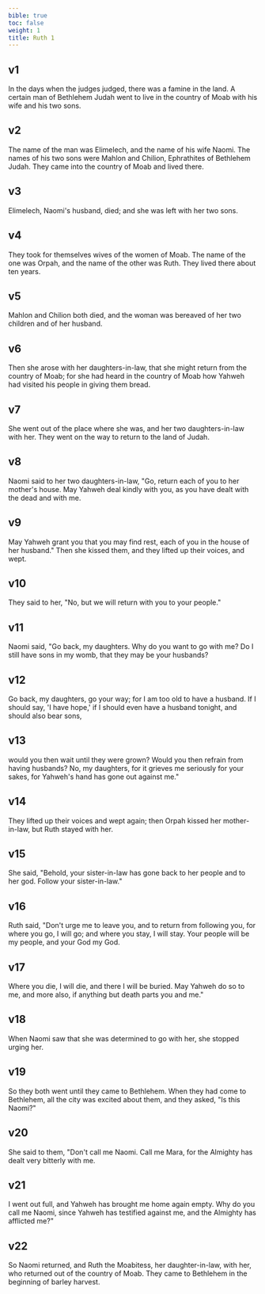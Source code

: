 ```yaml
---
bible: true
toc: false
weight: 1
title: Ruth 1
---
```




## v1 
In the days when the judges judged, there was a famine in the land. A certain man of Bethlehem Judah went to live in the country of Moab with his wife and his two sons. 

## v2 
The name of the man was Elimelech, and the name of his wife Naomi. The names of his two sons were Mahlon and Chilion, Ephrathites of Bethlehem Judah. They came into the country of Moab and lived there. 

## v3 
Elimelech, Naomi's husband, died; and she was left with her two sons. 

## v4 
They took for themselves wives of the women of Moab. The name of the one was Orpah, and the name of the other was Ruth. They lived there about ten years. 

## v5 
Mahlon and Chilion both died, and the woman was bereaved of her two children and of her husband. 

## v6 
Then she arose with her daughters-in-law, that she might return from the country of Moab; for she had heard in the country of Moab how Yahweh had visited his people in giving them bread. 

## v7 
She went out of the place where she was, and her two daughters-in-law with her. They went on the way to return to the land of Judah. 

## v8 
Naomi said to her two daughters-in-law, "Go, return each of you to her mother's house. May Yahweh deal kindly with you, as you have dealt with the dead and with me. 

## v9 
May Yahweh grant you that you may find rest, each of you in the house of her husband." Then she kissed them, and they lifted up their voices, and wept. 

## v10 
They said to her, "No, but we will return with you to your people." 

## v11 
Naomi said, "Go back, my daughters. Why do you want to go with me? Do I still have sons in my womb, that they may be your husbands? 

## v12 
Go back, my daughters, go your way; for I am too old to have a husband. If I should say, 'I have hope,' if I should even have a husband tonight, and should also bear sons, 

## v13 
would you then wait until they were grown? Would you then refrain from having husbands? No, my daughters, for it grieves me seriously for your sakes, for Yahweh's hand has gone out against me." 

## v14 
They lifted up their voices and wept again; then Orpah kissed her mother-in-law, but Ruth stayed with her. 

## v15 
She said, "Behold, your sister-in-law has gone back to her people and to her god. Follow your sister-in-law." 

## v16 
Ruth said, "Don't urge me to leave you, and to return from following you, for where you go, I will go; and where you stay, I will stay. Your people will be my people, and your God my God. 

## v17 
Where you die, I will die, and there I will be buried. May Yahweh do so to me, and more also, if anything but death parts you and me." 

## v18 
When Naomi saw that she was determined to go with her, she stopped urging her. 

## v19 
So they both went until they came to Bethlehem. When they had come to Bethlehem, all the city was excited about them, and they asked, "Is this Naomi?" 

## v20 
She said to them, "Don't call me Naomi. Call me Mara, for the Almighty has dealt very bitterly with me. 

## v21 
I went out full, and Yahweh has brought me home again empty. Why do you call me Naomi, since Yahweh has testified against me, and the Almighty has afflicted me?" 

## v22 
So Naomi returned, and Ruth the Moabitess, her daughter-in-law, with her, who returned out of the country of Moab. They came to Bethlehem in the beginning of barley harvest.
